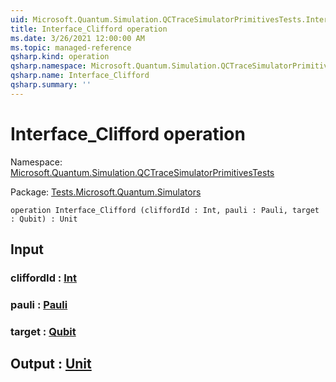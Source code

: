 ```yaml
---
uid: Microsoft.Quantum.Simulation.QCTraceSimulatorPrimitivesTests.Interface_Clifford
title: Interface_Clifford operation
ms.date: 3/26/2021 12:00:00 AM
ms.topic: managed-reference
qsharp.kind: operation
qsharp.namespace: Microsoft.Quantum.Simulation.QCTraceSimulatorPrimitivesTests
qsharp.name: Interface_Clifford
qsharp.summary: ''
---
```


# Interface_Clifford operation

Namespace: [Microsoft.Quantum.Simulation.QCTraceSimulatorPrimitivesTests](xref:Microsoft.Quantum.Simulation.QCTraceSimulatorPrimitivesTests)

Package: [Tests.Microsoft.Quantum.Simulators](https://nuget.org/packages/Tests.Microsoft.Quantum.Simulators)




```qsharp
operation Interface_Clifford (cliffordId : Int, pauli : Pauli, target : Qubit) : Unit
```


## Input

### cliffordId : [Int](xref:microsoft.quantum.lang-ref.int)




### pauli : [Pauli](xref:microsoft.quantum.lang-ref.pauli)




### target : [Qubit](xref:microsoft.quantum.lang-ref.qubit)





## Output : [Unit](xref:microsoft.quantum.lang-ref.unit)

